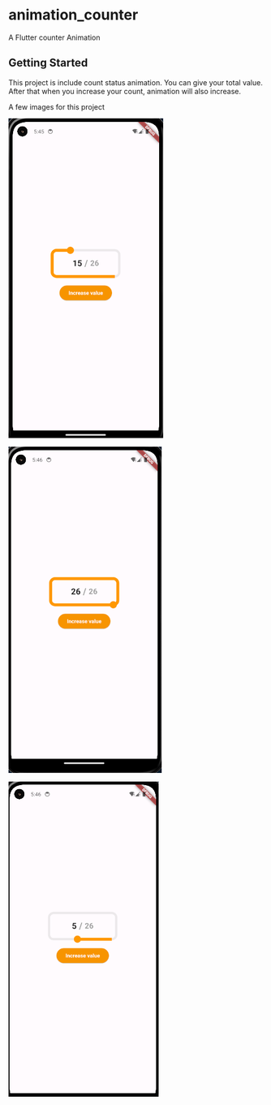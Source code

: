 # animation_counter

A Flutter counter Animation

## Getting Started

This project is include count status animation. You can give your total value. After that when you increase your count, animation will also increase.

A few images for this project

![Firs Status Image](https://raw.githubusercontent.com/furkankalender/animation_counter/master/github_image/firstImage.png)

![Second Status Image](https://raw.githubusercontent.com/furkankalender/animation_counter/master/github_image/secondImage.png)

![Third Status Image](https://raw.githubusercontent.com/furkankalender/animation_counter/master/github_image/thirdImage.png)
